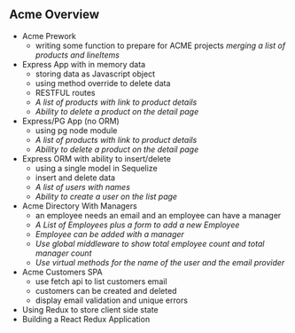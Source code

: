 ## Acme Overview

- Acme Prework
  - writing some function to prepare for ACME projects
  *merging a list of products and lineItems*
- Express App with in memory data 
  - storing data as Javascript object
  - using method override to delete data
  - RESTFUL routes
  - *A list of products with link to product details*
  - *Ability to delete a product on the detail page*
- Express/PG App (no ORM)
  - using pg node module
  - *A list of products with link to product details*
  - *Ability to delete a product on the detail page*
- Express ORM with ability to insert/delete 
  - using a single model in Sequelize
  - insert and delete data
  - *A list of users with names*
  - *Ability to create a user on the list page* 
- Acme Directory With Managers
  - an employee needs an email and an employee can have a manager
  - *A List of Employees plus a form to add a new Employee*
  - *Employee can be added with a manager*
  - *Use global middleware to show total employee count and total manager count*
  - *Use virtual methods for the name of the user and the email provider*
- Acme Customers SPA
  - use fetch api to list customers email
  - customers can be created and deleted
  - display email validation and unique errors
- Using Redux to store client side state
- Building a React Redux Application
